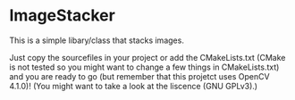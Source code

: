 # ImageStacker
This is a simple libary/class that stacks images.

Just copy the sourcefiles in your project or add the CMakeLists.txt (CMake is not tested so you might want to change a few things in CMakeLists.txt) and you are ready to go (but remember that this projetct uses OpenCV 4.1.0)!
(You might want to take a look at the liscence (GNU GPLv3).)
